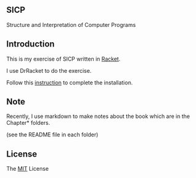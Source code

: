 SICP
---

Structure and Interpretation of Computer Programs

## Introduction

This is my exercise of SICP written in [Racket](http://racket-lang.org).

I use DrRacket to do the exercise.

Follow this [instruction](http://www.neilvandyke.org/racket-sicp/) to complete the installation.

## Note

Recently, I use markdown to make notes about the book which are in the Chapter* folders.

(see the README file in each folder)

## License

The [MIT](LICENSE) License

